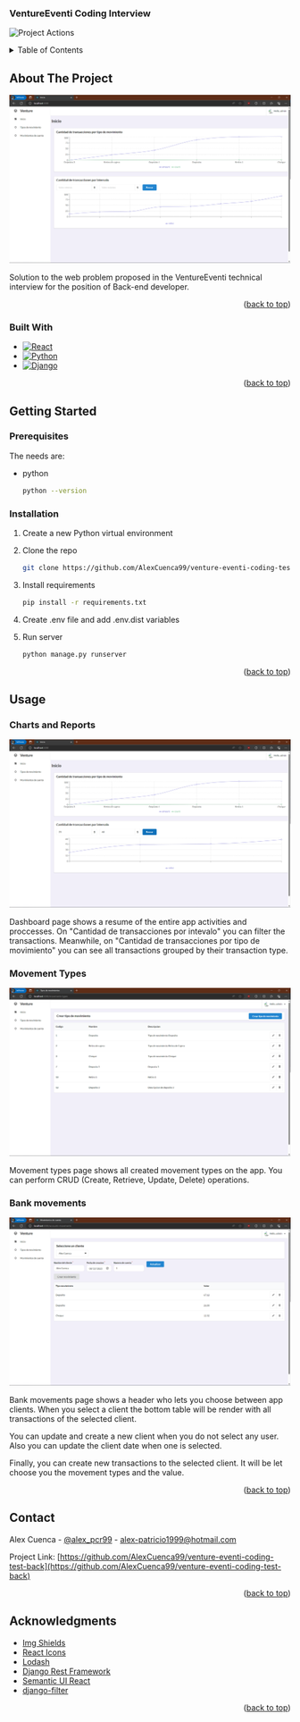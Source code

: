 <a name="readme-top"></a>

<!-- PROJECT LOGO -->
### VentureEventi Coding Interview

![Project Actions](https://github.com/AlexCuenca99/venture-eventi-coding-test-back/actions/workflows/testing.yml/badge.svg)
<!-- TABLE OF CONTENTS -->
<details>
  <summary>Table of Contents</summary>
  <ol>
    <li>
      <a href="#about-the-project">About The Project</a>
      <ul>
        <li><a href="#built-with">Built With</a></li>
      </ul>
    </li>
    <li>
      <a href="#getting-started">Getting Started</a>
      <ul>
        <li><a href="#prerequisites">Prerequisites</a></li>
        <li><a href="#installation">Installation</a></li>
      </ul>
    </li>
    <li><a href="#usage">Usage</a></li>
    <li><a href="#contact">Contact</a></li>
    <li><a href="#acknowledgments">Acknowledgments</a></li>
  </ol>
</details>

<!-- ABOUT THE PROJECT -->
## About The Project

[![Product Name Screen Shot][product-screenshot]](https://github.com/AlexCuenca99/venture-eventi-coding-test-back/)

Solution to the web problem proposed in the VentureEventi technical interview for the position of Back-end developer.

<p align="right">(<a href="#readme-top">back to top</a>)</p>

### Built With

* [![React][React.js]][React-url]
* [![Python][Python]][Python-url]
* [![Django][Django]][Django-url]

<p align="right">(<a href="#readme-top">back to top</a>)</p>

<!-- GETTING STARTED -->
## Getting Started

### Prerequisites

The needs are:

* python

  ```sh
  python --version
  ```

### Installation

1. Create a new Python virtual environment
2. Clone the repo

   ```sh
   git clone https://github.com/AlexCuenca99/venture-eventi-coding-test-back/tree/main
   ```

3. Install requirements

   ```sh
   pip install -r requirements.txt
   ```

4. Create .env file and add .env.dist variables

5. Run server

   ```sh
   python manage.py runserver
   ```

<p align="right">(<a href="#readme-top">back to top</a>)</p>

<!-- USAGE EXAMPLES -->
## Usage

### Charts and Reports

![Charts and Reports][charts-screenshot]

Dashboard page shows a resume of the entire app activities and proccesses. On "Cantidad de transacciones por intevalo" you can filter the transactions. Meanwhile, on "Cantidad de transacciones por tipo de movimiento" you can see all transactions grouped by their transaction type.

### Movement Types

![Movement Types][movement-types-screenshot]

Movement types page shows all created movement types on the app. You can perform CRUD (Create, Retrieve, Update, Delete) operations.

### Bank movements

![Bank movements][bank-movements-screenshot]

Bank movements page shows a header who lets you choose between app clients. When you select a client the bottom table will be render with all transactions of the selected client.

You can update and create a new client when you do not select any user. Also you can update the client date when one is selected.

Finally, you can create new transactions to the selected client. It will be let choose you the movement types and the value.

<p align="right">(<a href="#readme-top">back to top</a>)</p>

<!-- CONTACT -->
## Contact

Alex Cuenca - [@alex_pcr99](https://twitter.com/alex_pcr99) - <alex-patricio1999@hotmail.com>

Project Link: [https://github.com/AlexCuenca99/venture-eventi-coding-test-back](https://github.com/AlexCuenca99/venture-eventi-coding-test-back)

<p align="right">(<a href="#readme-top">back to top</a>)</p>

<!-- ACKNOWLEDGMENTS -->
## Acknowledgments

* [Img Shields](https://shields.io)
* [React Icons](https://react-icons.github.io/react-icons/search)
* [Lodash](https://lodash.com/)
* [Django Rest Framework](https://www.django-rest-framework.org/)
* [Semantic UI React](https://react.semantic-ui.com/)
* [django-filter](https://django-filter.readthedocs.io/en/stable/)

<p align="right">(<a href="#readme-top">back to top</a>)</p>

<!-- MARKDOWN LINKS & IMAGES -->
[product-screenshot]: assets/images/dashboard.png
[charts-screenshot]: assets/images/charts.png
[movement-types-screenshot]: assets/images/movement-types.png
[bank-movements-screenshot]: assets/images/bank-movements.png
[React.js]: https://img.shields.io/badge/React-20232A?style=for-the-badge&logo=react&logoColor=61DAFB
[React-url]: https://reactjs.org/
[Python]: https://img.shields.io/badge/Python-3776AB?style=for-the-badge&logo=python&logoColor=white
[Python-url]: https://www.python.org/
[Django]: https://img.shields.io/badge/Django-092E20?style=for-the-badge&logo=django&logoColor=white
[Django-url]: https://www.djangoproject.com/

